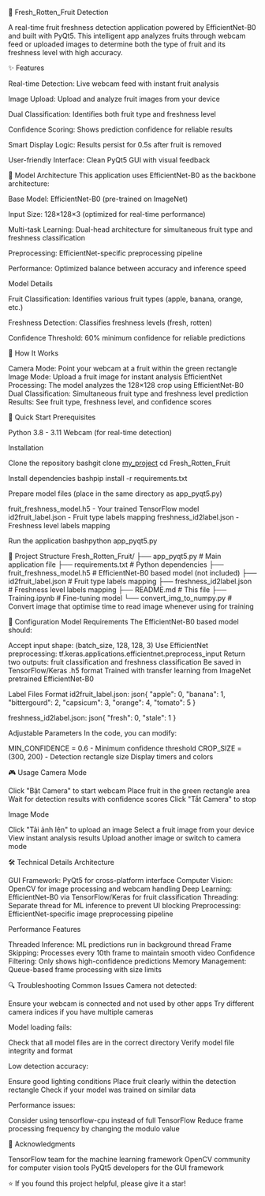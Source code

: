 🍎 Fresh_Rotten_Fruit Detection

A real-time fruit freshness detection application powered by EfficientNet-B0 and built with PyQt5. This intelligent app analyzes fruits through webcam feed or uploaded images to determine both the type of fruit and its freshness level with high accuracy.



✨ Features

Real-time Detection: Live webcam feed with instant fruit analysis

Image Upload: Upload and analyze fruit images from your device

Dual Classification: Identifies both fruit type and freshness level

Confidence Scoring: Shows prediction confidence for reliable results

Smart Display Logic: Results persist for 0.5s after fruit is removed

User-friendly Interface: Clean PyQt5 GUI with visual feedback


🧠 Model Architecture
This application uses EfficientNet-B0 as the backbone architecture:

Base Model: EfficientNet-B0 (pre-trained on ImageNet)

Input Size: 128×128×3 (optimized for real-time performance)

Multi-task Learning: Dual-head architecture for simultaneous fruit type and freshness classification

Preprocessing: EfficientNet-specific preprocessing pipeline

Performance: Optimized balance between accuracy and inference speed


Model Details

Fruit Classification: Identifies various fruit types (apple, banana, orange, etc.)

Freshness Detection: Classifies freshness levels (fresh, rotten)

Confidence Threshold: 60% minimum confidence for reliable predictions


🎯 How It Works

Camera Mode: Point your webcam at a fruit within the green rectangle
Image Mode: Upload a fruit image for instant analysis
EfficientNet Processing: The model analyzes the 128×128 crop using EfficientNet-B0
Dual Classification: Simultaneous fruit type and freshness level prediction
Results: See fruit type, freshness level, and confidence scores

🚀 Quick Start
Prerequisites

Python 3.8 - 3.11
Webcam (for real-time detection)

Installation

Clone the repository
bashgit clone [my_project](https://github.com/hoanghiep06/Fresh_Rotten_Fruit.git)
cd Fresh_Rotten_Fruit

Install dependencies
bashpip install -r requirements.txt

Prepare model files (place in the same directory as app_pyqt5.py)

fruit_freshness_model.h5 - Your trained TensorFlow model
id2fruit_label.json - Fruit type labels mapping
freshness_id2label.json - Freshness level labels mapping


Run the application
bashpython app_pyqt5.py


📁 Project Structure
Fresh_Rotten_Fruit/
├── app_pyqt5.py              # Main application file
├── requirements.txt          # Python dependencies
├── fruit_freshness_model.h5  # EfficientNet-B0 based model (not included)
├── id2fruit_label.json       # Fruit type labels mapping
├── freshness_id2label.json   # Freshness level labels mapping
├── README.md                 # This file
├── Training.ipynb            # Fine-tuning model
└── convert_img_to_numpy.py   # Convert image that optimise time to read image whenever using for training   
       
🔧 Configuration
Model Requirements
The EfficientNet-B0 based model should:

Accept input shape: (batch_size, 128, 128, 3)
Use EfficientNet preprocessing: tf.keras.applications.efficientnet.preprocess_input
Return two outputs: fruit classification and freshness classification
Be saved in TensorFlow/Keras .h5 format
Trained with transfer learning from ImageNet pretrained EfficientNet-B0

Label Files Format
id2fruit_label.json:
json{
    "apple": 0,
    "banana": 1, 
    "bittergourd": 2, 
    "capsicum": 3, 
    "orange": 4, 
    "tomato": 5
}

freshness_id2label.json:
json{
    "fresh": 0,
    "stale": 1
}

Adjustable Parameters
In the code, you can modify:

MIN_CONFIDENCE = 0.6 - Minimum confidence threshold
CROP_SIZE = (300, 200) - Detection rectangle size
Display timers and colors

🎮 Usage
Camera Mode

Click "Bật Camera" to start webcam
Place fruit in the green rectangle area
Wait for detection results with confidence scores
Click "Tắt Camera" to stop

Image Mode

Click "Tải ảnh lên" to upload an image
Select a fruit image from your device
View instant analysis results
Upload another image or switch to camera mode

🛠️ Technical Details
Architecture

GUI Framework: PyQt5 for cross-platform interface
Computer Vision: OpenCV for image processing and webcam handling
Deep Learning: EfficientNet-B0 via TensorFlow/Keras for fruit classification
Threading: Separate thread for ML inference to prevent UI blocking
Preprocessing: EfficientNet-specific image preprocessing pipeline

Performance Features

Threaded Inference: ML predictions run in background thread
Frame Skipping: Processes every 10th frame to maintain smooth video
Confidence Filtering: Only shows high-confidence predictions
Memory Management: Queue-based frame processing with size limits

🔍 Troubleshooting
Common Issues
Camera not detected:

Ensure your webcam is connected and not used by other apps
Try different camera indices if you have multiple cameras

Model loading fails:

Check that all model files are in the correct directory
Verify model file integrity and format

Low detection accuracy:

Ensure good lighting conditions
Place fruit clearly within the detection rectangle
Check if your model was trained on similar data

Performance issues:

Consider using tensorflow-cpu instead of full TensorFlow
Reduce frame processing frequency by changing the modulo value


🙏 Acknowledgments

TensorFlow team for the machine learning framework
OpenCV community for computer vision tools
PyQt5 developers for the GUI framework

⭐ If you found this project helpful, please give it a star!

